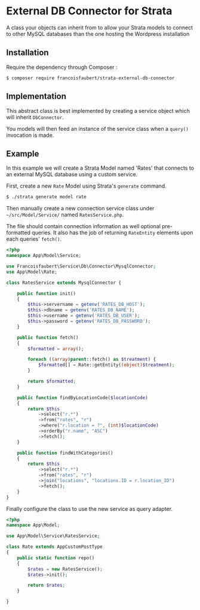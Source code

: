 # External DB Connector for Strata

A class your objects can inherit from to allow your Strata models to
connect to other MySQL databases than the one hosting the Wordpress installation

## Installation

Require the dependency through Composer :

~~~
$ composer require francoisfaubert/strata-external-db-connector
~~~

## Implementation

This abstract class is best implemented by creating a service object which will inherit `DbConnector`.

You models will then feed an instance of the service class when a `query()` invocation is made.

## Example

In this example we will create a Strata Model named 'Rates' that connects to an external MySQL database using a custom service.


First, create a new `Rate` Model using Strata's `generate` command.

~~~ bash
$ ./strata generate model rate
~~~


Then manually create a new connection service class under `~/src/Model/Service/` named `RatesService.php`.

The file should contain connection information as well optional pre-formatted queries. It also has the job of returning `RateEntity` elements upon each queries' `fetch()`.

~~~ php
<?php
namespace App\Model\Service;

use Francoisfaubert\Service\Db\Connector\MysqlConnector;
use App\Model\Rate;

class RatesService extends MysqlConnector {

    public function init()
    {
        $this->servername = getenv('RATES_DB_HOST');
        $this->dbname = getenv('RATES_DB_NAME');
        $this->username = getenv('RATES_DB_USER');
        $this->password = getenv('RATES_DB_PASSWORD');
    }

    public function fetch()
    {
        $formatted = array();

        foreach ((array)parent::fetch() as $treatment) {
            $formatted[] = Rate::getEntity((object)$treatment);
        }

        return $formatted;
    }

    public function findByLocationCode($locationCode)
    {
        return $this
            ->select("r.*")
            ->from("rates", "r")
            ->where("r.location = ?", (int)$locationCode)
            ->orderBy("r.name", "ASC")
            ->fetch();
    }

    public function findWithCategories()
    {
        return $this
            ->select("r.*")
            ->from("rates", "r")
            ->join("locations", "locations.ID = r.location_ID")
            ->fetch();
    }
}
~~~


Finally configure the class to use the new service as query adapter.

~~~ php
<?php
namespace App\Model;

use App\Model\Service\RatesService;

class Rate extends AppCustomPostType
{
    public static function repo()
    {
        $rates = new RatesService();
        $rates->init();

        return $rates;
    }

}
~~~
